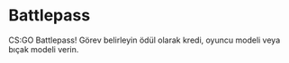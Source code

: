# Battlepass
CS:GO Battlepass! Görev belirleyin ödül olarak kredi, oyuncu modeli veya bıçak modeli verin. 
